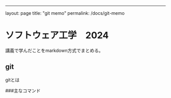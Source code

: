 ---
layout: page
title: "git memo"
permalink: /docs/git-memo

# ソフトウェア工学　2024

講義で学んだことをmarkdown方式でまとめる。

## git
gitとは

###主なコマンド